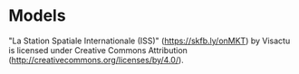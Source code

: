 # Models

"La Station Spatiale Internationale (ISS)" (https://skfb.ly/onMKT) by Visactu is licensed under Creative Commons Attribution (http://creativecommons.org/licenses/by/4.0/).
